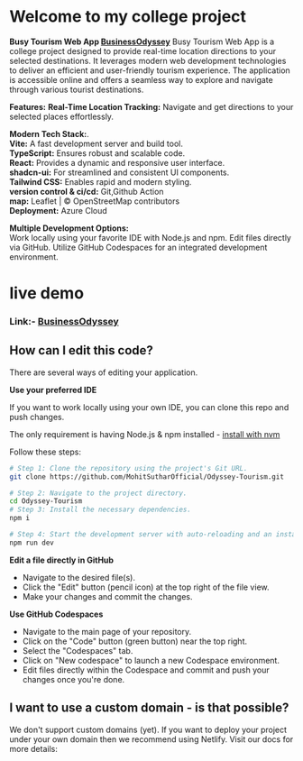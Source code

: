 # Welcome to my college project

**Busy Tourism Web App <a href="https://witty-island-086886500.6.azurestaticapps.net/">BusinessOdyssey</a>**
Busy Tourism Web App is a college project designed to provide real-time location directions to your selected destinations. It leverages modern web development technologies to deliver an efficient and user-friendly tourism experience. The application is accessible online and offers a seamless way to explore and navigate through various tourist destinations.

**Features:**
**Real-Time Location Tracking:** Navigate and get directions to your selected places effortlessly.

**Modern Tech Stack:**.<br>
**Vite:** A fast development server and build tool.<br>
**TypeScript:** Ensures robust and scalable code.<br>
**React:** Provides a dynamic and responsive user interface.<br>
**shadcn-ui:** For streamlined and consistent UI components.<br>
**Tailwind CSS:** Enables rapid and modern styling.<br>
**version control & ci/cd:** Git,Github Action <br>
**map:** Leaflet | © OpenStreetMap contributors <br>
**Deployment:** Azure Cloud <br>

**Multiple Development Options:**<br>
Work locally using your favorite IDE with Node.js and npm.
Edit files directly via GitHub.
Utilize GitHub Codespaces for an integrated development environment.

# live demo

<h3>Link:- <a href="https://witty-island-086886500.6.azurestaticapps.net/">BusinessOdyssey</a></h3>

## How can I edit this code?

There are several ways of editing your application.

**Use your preferred IDE**

If you want to work locally using your own IDE, you can clone this repo and push changes.

The only requirement is having Node.js & npm installed - [install with nvm](https://github.com/nvm-sh/nvm#installing-and-updating)

Follow these steps:

```sh
# Step 1: Clone the repository using the project's Git URL.
git clone https://github.com/MohitSutharOfficial/Odyssey-Tourism.git

# Step 2: Navigate to the project directory.
cd Odyssey-Tourism
# Step 3: Install the necessary dependencies.
npm i

# Step 4: Start the development server with auto-reloading and an instant preview.
npm run dev
```

**Edit a file directly in GitHub**

- Navigate to the desired file(s).
- Click the "Edit" button (pencil icon) at the top right of the file view.
- Make your changes and commit the changes.

**Use GitHub Codespaces**

- Navigate to the main page of your repository.
- Click on the "Code" button (green button) near the top right.
- Select the "Codespaces" tab.
- Click on "New codespace" to launch a new Codespace environment.
- Edit files directly within the Codespace and commit and push your changes once you're done.

## I want to use a custom domain - is that possible?

We don't support custom domains (yet). If you want to deploy your project under your own domain then we recommend using Netlify. Visit our docs for more details:
